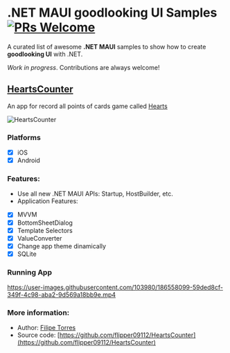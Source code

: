 # .NET MAUI goodlooking UI Samples [![PRs Welcome](https://img.shields.io/badge/PRs-welcome-brightgreen.svg?style=flat-square)](http://makeapullrequest.com)

A curated list of awesome **.NET MAUI** samples to show how to create **goodlooking UI** with .NET.

*Work in progress*. Contributions are always welcome!

## [HeartsCounter](https://github.com/flipper09112/HeartsCounter)
An app for record all points of cards game called [Hearts](https://bicyclecards.com/how-to-play/hearts/)

![HeartsCounter](https://user-images.githubusercontent.com/103980/187330554-af91ea49-fd0f-423b-a283-ef5f4ba16e0a.png)

### Platforms
- [x] iOS
- [x] Android

### Features:
* Use all new .NET MAUI APIs: Startup, HostBuilder, etc.
* Application Features:
- [X] MVVM
- [X] BottomSheetDialog
- [X] Template Selectors
- [X] ValueConverter
- [X] Change app theme dinamically
- [X] SQLite

### Running App
https://user-images.githubusercontent.com/103980/186558099-59ded8cf-349f-4c98-aba2-9d569a18bb9e.mp4

### More information:
- Author: [Filipe Torres](https://github.com/flipper09112)
- Source code: [https://github.com/flipper09112/HeartsCounter](https://github.com/flipper09112/HeartsCounter)
